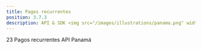 ```yaml
---
title: Pagos recurrentes
position: 3.7.3
description: API & SDK <img src="/images/illustrations/panama.png" width="50">
---
```


23 Pagos recurrentes API Panamá
